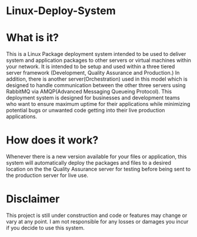 # Linux-Deploy-System

# What is it?
This is a Linux Package deployment system intended to be used to deliver system and application packages to other servers or virtual machines within your network. It is intended to be setup and used within a three tiered server framework (Development, Quality Assurance and Production.) In addition, there is another server(Orchestration) used in this model which is designed to handle communication between the other three servers using RabbitMQ via AMQP(Advanced Messaging Queueing Protocol). This deployment system is designed for businesses and development teams who want to ensure maximum uptime for their applications while minimizing potential bugs or unwanted code getting into their live production applications.


# How does it work?
Whenever there is a new version available for your files or application, this system will automatically deploy the packages and files to a desired location on the the Quality Assurance server for testing before being sent to the production server for live use.

# Disclaimer
This project is still under construction and code or features may change or vary at any point. I am not responsible for any losses or damages you incur if you decide to use this system.
